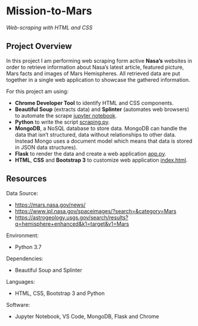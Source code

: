 # Mission-to-Mars
*Web-scraping with HTML and CSS*

## Project Overview

In this project I am performing web scraping form active **Nasa’s** websites in order to retrieve information about Nasa’s latest article, featured picture, Mars facts and images of Mars Hemispheres. All retrieved data are put together in a single web application to showcase the gathered information.

For this project am using: 

-	**Chrome Developer Tool** to identify HTML and CSS components.
-	**Beautiful Soup** (extracts data) and **Splinter** (automates web browsers) to automate the scrape [jupyter notebook](Mars_Scraping/Mission_to_Mars_Challenge.ipynb).
-	**Python** to write the script [scraping.py](Mars_Scraping/scraping.py).
-	**MongoDB**, a NoSQL database to store data. MongoDB can handle the data that isn’t structured, data without relationships to other data. Instead Mongo uses a document model which means that data is stored in JSON data structures).
-	**Flask** to render the data and create a web application [app.py](Mars_Scraping/app.py).
-	**HTML**, **CSS** and **Bootstrap 3** to customize web application [index.html](Mars_Scraping/templates/index.html).

## Resources

Data Source:
-	https://mars.nasa.gov/news/
-	https://www.jpl.nasa.gov/spaceimages/?search=&category=Mars
-	https://astrogeology.usgs.gov/search/results?q=hemisphere+enhanced&k1=target&v1=Mars

Environment: 
- Python 3.7

Dependencies: 
- Beautiful Soup and Splinter 

Languages: 
- HTML, CSS, Bootstrap 3 and Python

Software: 
- Jupyter Notebook, VS Code, MongoDB, Flask and Chrome

